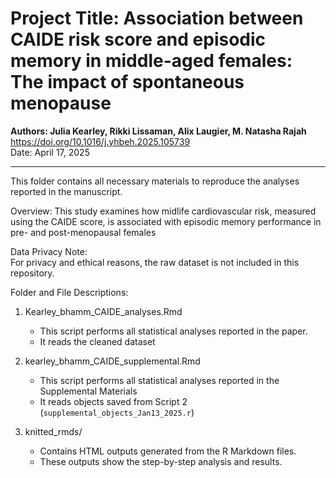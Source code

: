 # Project Title: Association between CAIDE risk score and episodic memory in middle-aged females: The impact of spontaneous menopause
**Authors: Julia Kearley, Rikki Lissaman, Alix Laugier, M. Natasha Rajah** 
<br>
https://doi.org/10.1016/j.yhbeh.2025.105739
<br>
Date: April 17, 2025

---


This folder contains all necessary materials to reproduce the analyses reported in the manuscript.

Overview:
This study examines how midlife cardiovascular risk, measured using the CAIDE score, is associated with episodic memory performance in pre- and post-menopausal females

Data Privacy Note:  
For privacy and ethical reasons, the raw dataset is not included in this repository.

Folder and File Descriptions:

1. Kearley_bhamm_CAIDE_analyses.Rmd
   - This script performs all statistical analyses reported in the paper.  
   - It reads the cleaned dataset

2. kearley_bhamm_CAIDE_supplemental.Rmd
   - This script performs all statistical analyses reported in the Supplemental Materials  
   - It reads objects saved from Script 2 (`supplemental_objects_Jan13_2025.r`) 

3. knitted_rmds/  
   - Contains HTML outputs generated from the R Markdown files.  
   - These outputs show the step-by-step analysis and results.

